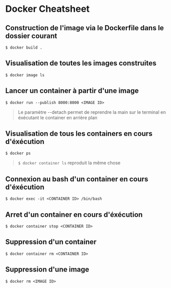 # Docker Cheatsheet

## Construction de l'image via le Dockerfile dans le dossier courant
```$ docker build .```

## Visualisation de toutes les images construites
```$ docker image ls```

## Lancer un container à partir d'une image
```$ docker run --publish 8000:8000 <IMAGE ID>```
> Le paramètre --detach permet de reprendre la main sur le terminal en éxécutant le container en arrière plan

## Visualisation de tous les containers en cours d'éxécution
```$ docker ps```
> ```$ docker container ls``` reproduit la même chose

## Connexion au bash d'un container en cours d'éxécution
```$ docker exec -it <CONTAINER ID> /bin/bash```

## Arret d'un container en cours d'éxécution
```$ docker container stop <CONTAINER ID>```

## Suppression d'un container
```$ docker container rm <CONTAINER ID>```

## Suppression d'une image
```$ docker rm <IMAGE ID>```


